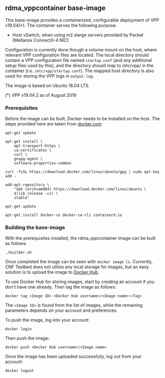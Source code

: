 ## rdma_vppcontainer base-image
This base-image provides a containerized, configurable deployment of VPP v19.04(*). The container serves the following purpose:
* Host vSwitch, when using m2.xlarge servers provided by Packet (Mellanox ConnectX-4 NIC)

Configuration is currently done though a volume mount on the host, where relevant VPP configuration files are located. The local directory should contain a VPP configuration file named `startup.conf` (and any additional setup files used by this), and the directory should map to /etc/vpp/ in the container (i.e. `/etc/vpp/startup.conf`). The mapped host directory is also used for storing the VPP logs in `output.log`.

The image is based on Ubuntu 18.04 LTS.

(*) VPP v19.04.2 as of August 2019

### Prerequisites

Before the image can be built, Docker needs to be installed on the host. The steps provided here are taken from [docker.com](https://docs.docker.com/install/linux/docker-ce/ubuntu/)

```
apt-get update

apt-get install \
    apt-transport-https \
    ca-certificates \
    curl \
    gnupg-agent \
    software-properties-common

curl -fsSL https://download.docker.com/linux/ubuntu/gpg | sudo apt-key add -

add-apt-repository \
    "deb [arch=amd64] https://download.docker.com/linux/ubuntu \
    $(lsb_release -cs) \
    stable"

apt-get update

apt-get install docker-ce docker-ce-cli containerd.io
```

### Building the base-image

With the prerequisites installed, the rdma_vppcontainer image can be built as follows:
```
./builder.sh
```

Once completed the image can be seen with `docker image ls`. Currently, CNF Testbed does not utilize any local storage for images, but an easy solution is to upload the image to [Docker Hub](https://hub.docker.com/).

To use Docker Hub for storing images, start by creating an account if you don't have one already. Then tag the image as follows:
```
docker tag <Image ID> <Docker Hub username>/<Image name>:<Tag>
```
The `<Image ID>` is found from the list of images, while the remaining parameters depends on your account and preferences.

To push the image, log into your account:
```
docker login
```

Then push the image:
```
docker push <Docker Hub username>/<Image name>
```

Once the image has been uploaded successfully, log out from your account:
```
docker logout
```
